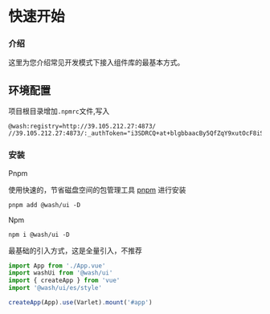 # 快速开始

### 介绍

这里为您介绍常见开发模式下接入组件库的最基本方式。

## 环境配置

项目根目录增加`.npmrc`文件,写入

```shell
@wash:registry=http://39.105.212.27:4873/
//39.105.212.27:4873/:_authToken="i3SDRCQ+at+blgbbaacBy5QfZqY9xutOcF8iSYDaG3Q="
```

### 安装

Pnpm

使用快速的，节省磁盘空间的包管理工具 [pnpm](https://pnpm.io/zh/) 进行安装

```shell
pnpm add @wash/ui -D
```

Npm

```shell
npm i @wash/ui -D
```

最基础的引入方式，这是全量引入，不推荐

```js
import App from './App.vue'
import washUi from '@wash/ui'
import { createApp } from 'vue'
import '@wash/ui/es/style'

createApp(App).use(Varlet).mount('#app')
```
